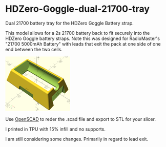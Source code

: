 # HDZero-Goggle-dual-21700-tray
Dual 21700 battery tray for the HDZero Goggle Battery strap.

This model allows for a 2s 21700 battery back to fit securely into the HDZero Goggle battery straps. Note this was designed for RadioMaster's "21700 5000mAh Battery" with leads that exit the pack at one side of one end between the two cells.

<img src="HDZero-Goggle-dual-21700-tray.png" width="40%">

Use [OpenSCAD](https://openscad.org/) to reder the .scad file and export to STL for your slicer.

I printed in TPU with 15% infill and no supports.

I am still considering some changes. Primarily in regard to lead exit.

